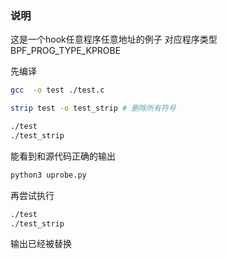 ### 说明
这是一个hook任意程序任意地址的例子 对应程序类型 BPF_PROG_TYPE_KPROBE

先编译
```bash
gcc  -o test ./test.c 

strip test -o test_strip # 删除所有符号

./test
./test_strip
```
能看到和源代码正确的输出

```bash 
python3 uprobe.py
```

再尝试执行

````bash
./test
./test_strip
````

输出已经被替换